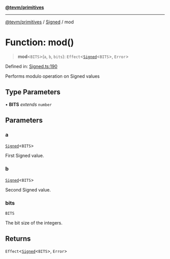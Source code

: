 [**@tevm/primitives**](../../../README.md)

***

[@tevm/primitives](../../../globals.md) / [Signed](../README.md) / mod

# Function: mod()

> **mod**\<`BITS`\>(`a`, `b`, `bits`): `Effect`\<[`Signed`](../type-aliases/Signed.md)\<`BITS`\>, `Error`\>

Defined in: [Signed.ts:190](https://github.com/evmts/tevm-monorepo/blob/main/packages/primitives/src/Signed.ts#L190)

Performs modulo operation on Signed values

## Type Parameters

• **BITS** *extends* `number`

## Parameters

### a

[`Signed`](../type-aliases/Signed.md)\<`BITS`\>

First Signed value.

### b

[`Signed`](../type-aliases/Signed.md)\<`BITS`\>

Second Signed value.

### bits

`BITS`

The bit size of the integers.

## Returns

`Effect`\<[`Signed`](../type-aliases/Signed.md)\<`BITS`\>, `Error`\>
